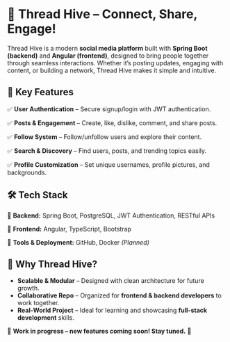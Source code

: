 # 

# **🚀 Thread Hive – Connect, Share, Engage!**

Thread Hive is a modern **social media platform** built with **Spring Boot (backend)** and **Angular (frontend)**, designed to bring people together through seamless interactions. Whether it’s posting updates, engaging with content, or building a network, Thread Hive makes it simple and intuitive.

## 🌟 **Key Features**

✅ **User Authentication** – Secure signup/login with JWT authentication.

✅ **Posts & Engagement** – Create, like, dislike, comment, and share posts.

✅ **Follow System** – Follow/unfollow users and explore their content.

✅ **Search & Discovery** – Find users, posts, and trending topics easily.

✅ **Profile Customization** – Set unique usernames, profile pictures, and backgrounds.

## 🛠 **Tech Stack**

🔹 **Backend:** Spring Boot, PostgreSQL, JWT Authentication, RESTful APIs

🔹 **Frontend:** Angular, TypeScript, Bootstrap

🔹 **Tools & Deployment:** GitHub, Docker *(Planned)*

## 🎯 **Why Thread Hive?**

- **Scalable & Modular** – Designed with clean architecture for future growth.
- **Collaborative Repo** – Organized for **frontend & backend developers** to work together.
- **Real-World Project** – Ideal for learning and showcasing **full-stack development** skills.

📌 **Work in progress – new features coming soon! Stay tuned.** 🚀
